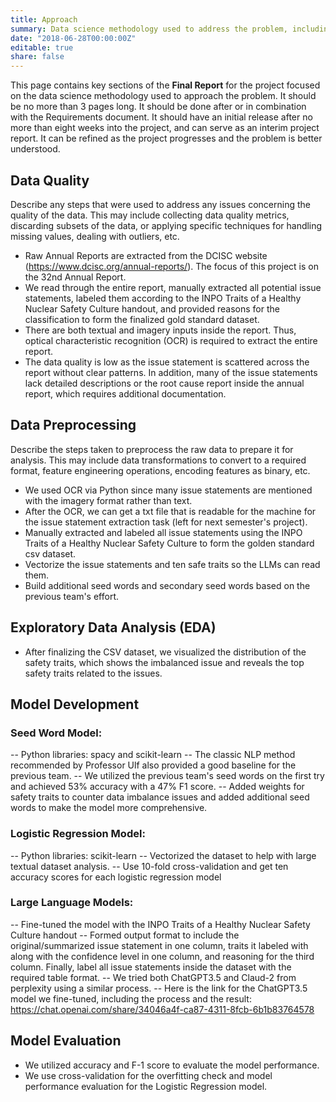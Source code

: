 ```yaml
---
title: Approach
summary: Data science methodology used to address the problem, including data preprocessing steps, exploratory data analysis, feature engineering techniques, machine learning models, and evaluation metrics.
date: "2018-06-28T00:00:00Z"
editable: true
share: false
---
```


This page contains key sections of the **Final Report** for the project focused on the data science methodology used to approach the problem.  It should be no more than 3 pages long.  It should be done after or in combination with the Requirements document.  It should have an initial release after no more than eight weeks into the project, and can serve as an interim project report.  It can be refined as the project progresses and the problem is better understood.  

## Data Quality

Describe any steps that were used to address any issues concerning the quality of the data.  This may include collecting data quality metrics, discarding subsets of the data, or applying specific techniques for handling missing values, dealing with outliers, etc. 
- Raw Annual Reports are extracted from the DCISC website (https://www.dcisc.org/annual-reports/). The focus of this project is on the 32nd Annual Report.
- We read through the entire report, manually extracted all potential issue statements, labeled them according to the INPO Traits of a Healthy Nuclear Safety Culture handout, and provided reasons for the classification to form the finalized gold standard dataset. 
- There are both textual and imagery inputs inside the report. Thus, optical characteristic recognition (OCR) is required to extract the entire report.
- The data quality is low as the issue statement is scattered across the report without clear patterns. In addition, many of the issue statements lack detailed descriptions or the root cause report inside the annual report, which requires additional documentation.

## Data Preprocessing

Describe the steps taken to preprocess the raw data to prepare it for analysis. This may include data transformations to convert to a required format, feature engineering operations, encoding features as binary, etc.

- We used OCR via Python since many issue statements are mentioned with the imagery format rather than text.
- After the OCR, we can get a txt file that is readable for the machine for the issue statement extraction task (left for next semester's project).
- Manually extracted and labeled all issue statements using the INPO Traits of a Healthy Nuclear Safety Culture to form the golden standard csv dataset.
- Vectorize the issue statements and ten safe traits so the LLMs can read them.
- Build additional seed words and secondary seed words based on the previous team's effort.

## Exploratory Data Analysis (EDA)

- After finalizing the CSV dataset, we visualized the distribution of the safety traits, which shows the imbalanced issue and reveals the top safety traits related to the issues.

## Model Development

### Seed Word Model:
-- Python libraries: spacy and scikit-learn
-- The classic NLP method recommended by Professor Ulf also provided a good baseline for the previous team.
-- We utilized the previous team's seed words on the first try and achieved 53% accuracy with a 47% F1 score. 
-- Added weights for safety traits to counter data imbalance issues and added additional seed words to make the model more comprehensive.

### Logistic Regression Model:
-- Python libraries: scikit-learn
-- Vectorized the dataset to help with large textual dataset analysis.
-- Use 10-fold cross-validation and get ten accuracy scores for each logistic regression model

### Large Language Models:
-- Fine-tuned the model with the INPO Traits of a Healthy Nuclear Safety Culture handout
-- Formed output format to include the original/summarized issue statement in one column, traits it labeled with along with the confidence level in one column, and reasoning for the third column. Finally, label all issue statements inside the dataset with the required table format.
-- We tried both ChatGPT3.5 and Claud-2 from perplexity using a similar process.
-- Here is the link for the ChatGPT3.5 model we fine-tuned, including the process and the result: https://chat.openai.com/share/34046a4f-ca87-4311-8fcb-6b1b83764578

## Model Evaluation

- We utilized accuracy and F-1 score to evaluate the model performance. 
- We use cross-validation for the overfitting check and model performance evaluation for the Logistic Regression model.
